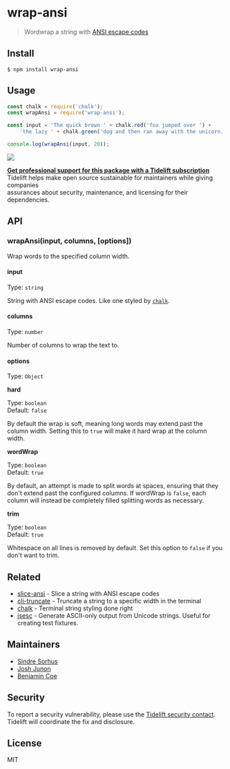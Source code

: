 # wrap-ansi

> Wordwrap a string with [ANSI escape codes](https://en.wikipedia.org/wiki/ANSI_escape_code#Colors_and_Styles)

## Install

```text
$ npm install wrap-ansi
```

## Usage

```javascript
const chalk = require('chalk');
const wrapAnsi = require('wrap-ansi');

const input = 'The quick brown ' + chalk.red('fox jumped over ') +
    'the lazy ' + chalk.green('dog and then ran away with the unicorn.');

console.log(wrapAnsi(input, 20));
```

![](https://github.com/giulibar/Konect/tree/36adf0373135e1ba10f3740caa61d089557aa08e/node_modules/wrap-ansi/screenshot.png)

 [**Get professional support for this package with a Tidelift subscription**](https://tidelift.com/subscription/pkg/npm-wrap_ansi?utm_source=npm-wrap-ansi&utm_medium=referral&utm_campaign=readme)  
 Tidelift helps make open source sustainable for maintainers while giving companies  
assurances about security, maintenance, and licensing for their dependencies.

## API

### wrapAnsi\(input, columns, \[options\]\)

Wrap words to the specified column width.

#### input

Type: `string`

String with ANSI escape codes. Like one styled by [`chalk`](https://github.com/chalk/chalk).

#### columns

Type: `number`

Number of columns to wrap the text to.

#### options

Type: `Object`

**hard**

Type: `boolean`  
 Default: `false`

By default the wrap is soft, meaning long words may extend past the column width. Setting this to `true` will make it hard wrap at the column width.

**wordWrap**

Type: `boolean`  
 Default: `true`

By default, an attempt is made to split words at spaces, ensuring that they don't extend past the configured columns. If wordWrap is `false`, each column will instead be completely filled splitting words as necessary.

**trim**

Type: `boolean`  
 Default: `true`

Whitespace on all lines is removed by default. Set this option to `false` if you don't want to trim.

## Related

* [slice-ansi](https://github.com/chalk/slice-ansi) - Slice a string with ANSI escape codes
* [cli-truncate](https://github.com/sindresorhus/cli-truncate) - Truncate a string to a specific width in the terminal
* [chalk](https://github.com/chalk/chalk) - Terminal string styling done right
* [jsesc](https://github.com/mathiasbynens/jsesc) - Generate ASCII-only output from Unicode strings. Useful for creating test fixtures.

## Maintainers

* [Sindre Sorhus](https://github.com/sindresorhus)
* [Josh Junon](https://github.com/qix-)
* [Benjamin Coe](https://github.com/bcoe)

## Security

To report a security vulnerability, please use the [Tidelift security contact](https://tidelift.com/security). Tidelift will coordinate the fix and disclosure.

## License

MIT

